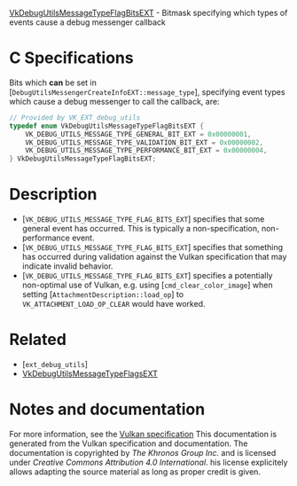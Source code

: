 [VkDebugUtilsMessageTypeFlagBitsEXT](https://www.khronos.org/registry/vulkan/specs/1.3-extensions/man/html/VkDebugUtilsMessageTypeFlagBitsEXT.html) - Bitmask specifying which types of events cause a debug messenger callback

# C Specifications
Bits which  **can**  be set in
[`DebugUtilsMessengerCreateInfoEXT::message_type`], specifying
event types which cause a debug messenger to call the callback, are:
```c
// Provided by VK_EXT_debug_utils
typedef enum VkDebugUtilsMessageTypeFlagBitsEXT {
    VK_DEBUG_UTILS_MESSAGE_TYPE_GENERAL_BIT_EXT = 0x00000001,
    VK_DEBUG_UTILS_MESSAGE_TYPE_VALIDATION_BIT_EXT = 0x00000002,
    VK_DEBUG_UTILS_MESSAGE_TYPE_PERFORMANCE_BIT_EXT = 0x00000004,
} VkDebugUtilsMessageTypeFlagBitsEXT;
```

# Description
- [`VK_DEBUG_UTILS_MESSAGE_TYPE_FLAG_BITS_EXT`] specifies that some general event has occurred. This is typically a non-specification, non-performance event.
- [`VK_DEBUG_UTILS_MESSAGE_TYPE_FLAG_BITS_EXT`] specifies that something has occurred during validation against the Vulkan specification that may indicate invalid behavior.
- [`VK_DEBUG_UTILS_MESSAGE_TYPE_FLAG_BITS_EXT`] specifies a potentially non-optimal use of Vulkan, e.g. using [`cmd_clear_color_image`] when setting [`AttachmentDescription::load_op`] to `VK_ATTACHMENT_LOAD_OP_CLEAR` would have worked.

# Related
- [`ext_debug_utils`]
- [VkDebugUtilsMessageTypeFlagsEXT]()

# Notes and documentation
For more information, see the [Vulkan specification](https://www.khronos.org/registry/vulkan/specs/1.3-extensions/html/vkspec.html)
This documentation is generated from the Vulkan specification and documentation.
The documentation is copyrighted by *The Khronos Group Inc.* and is licensed under *Creative Commons Attribution 4.0 International*.
his license explicitely allows adapting the source material as long as proper credit is given.
        